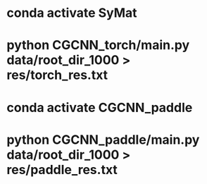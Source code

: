 # conda activate SyMat
# python CGCNN_torch/main.py data/root_dir_1000 > res/torch_res.txt

# conda activate CGCNN_paddle
# python CGCNN_paddle/main.py data/root_dir_1000 > res/paddle_res.txt